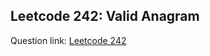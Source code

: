 ## **Leetcode 242:** Valid Anagram
Question link: [Leetcode 242](https://leetcode.com/problems/valid-anagram/)
